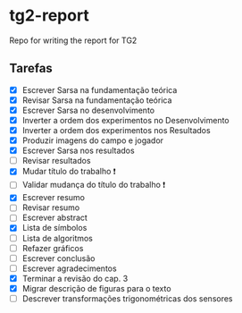 # tg2-report
Repo for writing the report for TG2 

## Tarefas
- [x] Escrever Sarsa na fundamentação teórica
- [x] Revisar Sarsa na fundamentação teórica
- [x] Escrever Sarsa no desenvolvimento
- [x] Inverter a ordem dos experimentos no Desenvolvimento
- [x] Inverter a ordem dos experimentos nos Resultados
- [x] Produzir imagens do campo e jogador
- [x] Escrever Sarsa nos resultados
- [ ] Revisar resultados
- [x] Mudar título do trabalho ❗️
- [ ] Validar mudança do título do trabalho ❗️
- [x] Escrever resumo
- [ ] Revisar resumo
- [ ] Escrever abstract
- [x] Lista de símbolos
- [ ] Lista de algoritmos
- [ ] Refazer gráficos
- [ ] Escrever conclusão
- [ ] Escrever agradecimentos
- [x] Terminar a revisão do cap. 3
- [x] Migrar descrição de figuras para o texto
- [ ] Descrever transformações trigonométricas dos sensores
